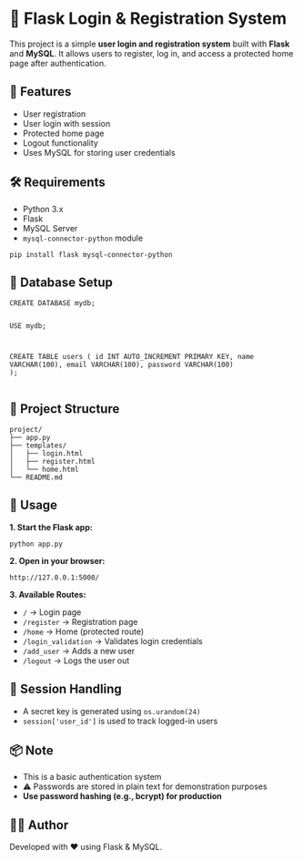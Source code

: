 
<body>

  <h1>🔐 Flask Login & Registration System</h1>

  <p>This project is a simple <strong>user login and registration system</strong> built with <strong>Flask</strong> and <strong>MySQL</strong>. It allows users to register, log in, and access a protected home page after authentication.</p>

  <div class="section">
    <h2>🚀 Features</h2>
    <ul>
      <li>User registration</li>
      <li>User login with session</li>
      <li>Protected home page</li>
      <li>Logout functionality</li>
      <li>Uses MySQL for storing user credentials</li>
    </ul>
  </div>

  <div class="section">
    <h2>🛠️ Requirements</h2>
    <ul>
      <li>Python 3.x</li>
      <li>Flask</li>
      <li>MySQL Server</li>
      <li><code>mysql-connector-python</code> module</li>
    </ul>
    <pre><code>pip install flask mysql-connector-python</code></pre>
  </div>

  <div class="section">
    <h2>🧱 Database Setup</h2>
    <pre><code>CREATE DATABASE mydb;

USE mydb;

CREATE TABLE users (
    id INT AUTO_INCREMENT PRIMARY KEY,
    name VARCHAR(100),
    email VARCHAR(100),
    password VARCHAR(100)
);</code></pre>
  </div>

  <div class="section">
    <h2>📁 Project Structure</h2>
    <pre><code>project/
├── app.py
├── templates/
│   ├── login.html
│   ├── register.html
│   └── home.html
└── README.md</code></pre>
  </div>

  <div class="section">
    <h2>🧾 Usage</h2>
    <p><strong>1. Start the Flask app:</strong></p>
    <pre><code>python app.py</code></pre>
    <p><strong>2. Open in your browser:</strong></p>
    <pre><code>http://127.0.0.1:5000/</code></pre>
    <p><strong>3. Available Routes:</strong></p>
    <ul>
      <li><code>/</code> → Login page</li>
      <li><code>/register</code> → Registration page</li>
      <li><code>/home</code> → Home (protected route)</li>
      <li><code>/login_validation</code> → Validates login credentials</li>
      <li><code>/add_user</code> → Adds a new user</li>
      <li><code>/logout</code> → Logs the user out</li>
    </ul>
  </div>

  <div class="section">
    <h2>🔐 Session Handling</h2>
    <ul>
      <li>A secret key is generated using <code>os.urandom(24)</code></li>
      <li><code>session['user_id']</code> is used to track logged-in users</li>
    </ul>
  </div>

  <div class="section">
    <h2>📦 Note</h2>
    <ul>
      <li>This is a basic authentication system</li>
      <li>⚠️ Passwords are stored in plain text for demonstration purposes</li>
      <li><strong>Use password hashing (e.g., bcrypt) for production</strong></li>
    </ul>
  </div>

  <div class="section">
    <h2>👨‍💻 Author</h2>
    <p>Developed with ❤️ using Flask & MySQL.</p>
  </div>

</body>
</html>
